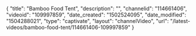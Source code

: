 {
    "title": "Bamboo Food Tent",
    "description": "",
    "channelid": "114661406",
    "videoid": "109997859",
    "date_created": "1502524095",
    "date_modified": "1504288021",
    "type": "captivate",
    "layout": "channelVideo",
    "url": "\/latest-videos\/bamboo-food-tent\/114661406-109997859"
}